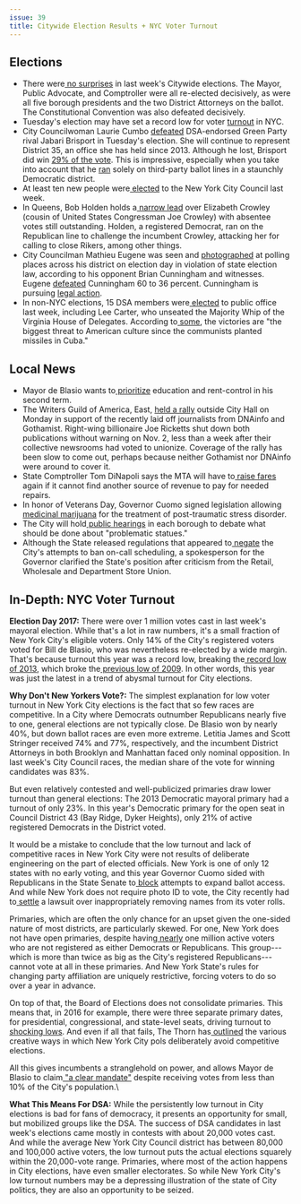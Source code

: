 ```yaml
---
issue: 39
title: Citywide Election Results + NYC Voter Turnout 
---
```


## Elections
-   There were[  no surprises](http://www.gothamgazette.com/city/7307-2017-new-york-city-general-election-results) in last week's Citywide elections. The Mayor, Public Advocate, and Comptroller were all re-elected decisively, as were all five borough presidents and the two District Attorneys on the ballot. The Constitutional Convention was also defeated decisively.
-   Tuesday's election may have set a record low for voter [turnout](https://www.timeout.com/newyork/blog/tuesdays-election-may-have-had-a-record-low-voter-turnout-in-nyc-110817) in NYC.
-   City Councilwoman Laurie Cumbo [defeated](https://patch.com/new-york/new-york-city/nyc-city-council-election-district-35-results-polling-places) DSA-endorsed Green Party rival Jabari Brisport in Tuesday's election. She will continue to represent District 35, an office she has held since 2013. Although he lost, Brisport did win [29% of the vote](http://www.nydailynews.com/new-york/new-york-2017-general-election-results-article-1.3617534). This is impressive, especially when you take into account that he [ran](https://www.jacobinmag.com/2017/11/election-day-socialists-carter-brisport-jentzen-singh-krasner-dsa) solely on third-party ballot lines in a staunchly Democratic district.
-   At least ten new people were[  elected](https://www.amny.com/news/elections/city-council-new-1.14853736) to the New York City Council last week.
-   In Queens, Bob Holden holds a[  narrow lead](http://www.nydailynews.com/news/politics/elizabeth-crowley-knocked-council-seat-bob-holden-article-1.3619257) over Elizabeth Crowley (cousin of United States Congressman Joe Crowley) with absentee votes still outstanding. Holden, a registered Democrat, ran on the Republican line to challenge the incumbent Crowley, attacking her for calling to close Rikers, among other things.
-   City Councilman Mathieu Eugene was seen and [photographed](https://patch.com/new-york/new-york-city/s/g9yhl/mathieu-eugene-illegally-campaigns-at-polls-witnesses-say) at polling places across his district on election day in violation of state election law, according to his opponent Brian Cunningham and witnesses. Eugene [defeated](https://www.kingscountypolitics.com/eugene-bests-cunningham-battle-lefferts-gardens-flatbush/) Cunningham 60 to 36 percent. Cunningham is pursuing [legal action](https://citylimits.org/2017/11/09/challenger-in-brooklyn-council-race-vows-legal-action-over-alleged-polling-irregularities/).
-   In non-NYC elections, 15 DSA members were[  elected](http://www.dsausa.org/15_dsa_members_elected?utm_campaign=ngdsaerselected&utm_medium=email&utm_source=dsausa) to public office last week, including Lee Carter, who unseated the Majority Whip of the Virginia House of Delegates. According to[  some](http://deplorabledigest.com/2017/11/08/radical-marxist-group-won-12-seats-last-night-democratic-socialists-america-must-stopped/), the victories are "the biggest threat to American culture since the communists planted missiles in Cuba."

## Local News
-   Mayor de Blasio wants to[  prioritize](https://www.amny.com/news/politics/de-blasio-election-1.14851034)  education and rent-control in his second term.
-   The Writers Guild of America, East, [held a rally](https://www.amny.com/news/gothamist-dnainfo-rally-1.14789752) outside City Hall on Monday in support of the recently laid off journalists from DNAinfo and Gothamist. Right-wing billionaire Joe Ricketts shut down both publications without warning on Nov. 2, less than a week after their collective newsrooms had voted to unionize. Coverage of the rally has been slow to come out, perhaps because neither Gothamist nor DNAinfo were around to cover it.
-   State Comptroller Tom DiNapoli says the MTA will have to[  raise fares](https://www.politico.com/states/new-york/city-hall/story/2017/11/09/dinapoli-warns-of-fare-hikes-absent-other-mta-funding-115595) again if it cannot find another source of revenue to pay for needed repairs.
-   In honor of Veterans Day, Governor Cuomo signed legislation allowing[  medicinal marijuana](http://www.nydailynews.com/new-york/cuomo-signs-medical-marijuana-ptsd-veterans-day-article-1.3626193) for the treatment of post-traumatic stress disorder.
-   The City will hold[  public hearings](http://www.nydailynews.com/new-york/de-blasio-problematic-statues-commission-hold-hearings-article-1.3622692) in each borough to debate what should be done about "problematic statues."
-   Although the State released regulations that appeared to[  negate](http://www.nydailynews.com/news/politics/cuomo-backtracks-proposal-negate-on-call-scheduling-ban-article-1.3624682) the City's attempts to ban on-call scheduling, a spokesperson for the Governor clarified the State's position after criticism from the Retail, Wholesale and Department Store Union.

## In-Depth: NYC Voter Turnout

**Election Day 2017:** There were over 1 million votes cast in last week's mayoral election. While that's a lot in raw numbers, it's a small fraction of New York City's eligible voters. Only 14% of the City's registered voters voted for Bill de Blasio, who was nevertheless re-elected by a wide margin. That's because turnout this year was a record low, breaking the[  record low of 2013](https://www.nytimes.com/news/election-2013/2013/11/06/new-york-turnout-appears-headed-for-record-low/), which broke the[  previous low of 2009](http://www.nydailynews.com/news/mayor-michael-bloomberg-defeats-william-thompson-thin-margin-squeaks-term-article-1.413461). In other words, this year was just the latest in a trend of abysmal turnout for City elections.

**Why Don't New Yorkers Vote?:** The simplest explanation for low voter turnout in New York City elections is the fact that so few races are competitive. In a City where Democrats outnumber Republicans nearly five to one, general elections are not typically close. De Blasio won by nearly 40%, but down ballot races are even more extreme. Letitia James and Scott Stringer received 74% and 77%, respectively, and the incumbent District Attorneys in both Brooklyn and Manhattan faced only nominal opposition. In last week's City Council races, the median share of the vote for winning candidates was 83%.

But even relatively contested and well-publicized primaries draw lower turnout than general elections: The 2013 Democratic mayoral primary had a turnout of only 23%. In this year's Democratic primary for the open seat in Council District 43 (Bay Ridge, Dyker Heights), only 21% of active registered Democrats in the District voted.

It would be a mistake to conclude that the low turnout and lack of competitive races in New York City were not results of deliberate engineering on the part of elected officials. New York is one of only 12 states with no early voting, and this year Governor Cuomo sided with Republicans in the State Senate to[  block](http://www.wnyc.org/story/cuomo-punts-voting-reform-measures-until-after-final-budget/) attempts to expand ballot access. And while New York does not require photo ID to vote, the City recently had to[  settle](https://www.nbcnews.com/news/asian-america/new-york-city-board-elections-settles-lawsuit-over-voter-purge-n816941) a lawsuit over inappropriately removing names from its voter rolls.

Primaries, which are often the only chance for an upset given the one-sided nature of most districts, are particularly skewed. For one, New York does not have open primaries, despite having[  nearly](http://www.elections.ny.gov/NYSBOE/enrollment/county/county_nov17.pdf) one million active voters who are not registered as either Democrats or Republicans. This group---which is more than twice as big as the City's registered Republicans---cannot vote at all in these primaries. And New York State's rules for changing party affiliation are uniquely restrictive, forcing voters to do so over a year in advance.

On top of that, the Board of Elections does not consolidate primaries. This means that, in 2016 for example, there were three separate primary dates, for presidential, congressional, and state-level seats, driving turnout to[  shocking lows](http://www.gothamgazette.com/city/7036-8-new-report-shows-shockingly-low-voter-turnout-in-nyc). And even if all that fails, The Thorn has[  outlined](https://thethorn.nyc/posts/mta-woes-continue-tips-for-avoiding-competitive-elections/) the various creative ways in which New York City pols deliberately avoid competitive elections.

All this gives incumbents a stranglehold on power, and allows Mayor de Blasio to claim[  "a clear mandate"](http://www.nydailynews.com/news/politics/de-blasio-claims-clear-mandate-day-relection-victory-article-1.3619785) despite receiving votes from less than 10% of the City's population.\

**What This Means For DSA:** While the persistently low turnout in City elections is bad for fans of democracy, it presents an opportunity for small, but mobilized groups like the DSA. The success of DSA candidates in last week's elections came mostly in contests with about 20,000 votes cast. And while the average New York City Council district has between 80,000 and 100,000 active voters, the low turnout puts the actual elections squarely within the 20,000-vote range. Primaries, where most of the action happens in City elections, have even smaller electorates. So while New York City's low turnout numbers may be a depressing illustration of the state of City politics, they are also an opportunity to be seized.

